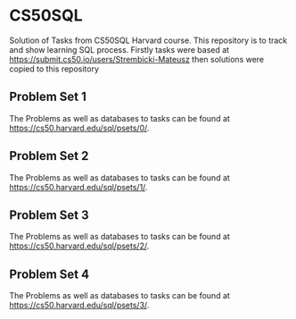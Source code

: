 # CS50SQL
Solution of Tasks from CS50SQL Harvard course.
This repository is to track and show learning SQL process.
Firstly tasks were based at https://submit.cs50.io/users/Strembicki-Mateusz then solutions were copied to this repository

## Problem Set 1
The Problems as well as databases to tasks can be found at https://cs50.harvard.edu/sql/psets/0/.

## Problem Set 2
The Problems as well as databases to tasks can be found at https://cs50.harvard.edu/sql/psets/1/.

## Problem Set 3
The Problems as well as databases to tasks can be found at https://cs50.harvard.edu/sql/psets/2/.

## Problem Set 4
The Problems as well as databases to tasks can be found at https://cs50.harvard.edu/sql/psets/3/.



